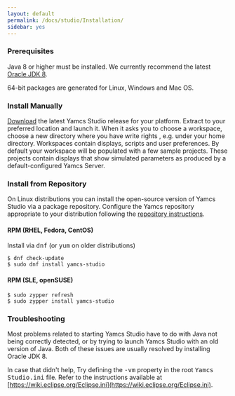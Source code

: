 ```yaml
---
layout: default
permalink: /docs/studio/Installation/
sidebar: yes
---
```


### Prerequisites
Java 8 or higher must be installed. We currently recommend the latest [Oracle JDK 8](http://www.oracle.com/technetwork/java/javase/downloads/jdk8-downloads-2133151.html).

64-bit packages are generated for Linux, Windows and Mac OS.

### Install Manually
[Download](https://github.com/yamcs/yamcs-studio/releases) the latest Yamcs Studio release for your platform. Extract to your preferred location and launch it. When it asks you to choose a workspace, choose a new directory where you have write rights , e.g. under your home directory. Workspaces contain displays, scripts and user preferences. By default your workspace will be populated with a few sample projects. These projects contain displays that show simulated parameters as produced by a default-configured Yamcs Server.

### Install from Repository

On Linux distributions you can install the open-source version of Yamcs Studio via a package repository. Configure the Yamcs repository appropriate to your distribution following the [repository instructions](/downloads/).

#### RPM (RHEL, Fedora, CentOS)

Install via <tt>dnf</tt> (or <tt>yum</tt> on older distributions)

    $ dnf check-update
    $ sudo dnf install yamcs-studio

#### RPM (SLE, openSUSE)

    $ sudo zypper refresh
    $ sudo zypper install yamcs-studio

<!--
#### APT (Debian, Ubuntu)

    $ sudo apt-get update
    $ sudo apt-get install yamcs-studio
-->


### Troubleshooting
Most problems related to starting Yamcs Studio have to do with Java not being correctly detected, or by trying to launch Yamcs Studio with an old version of Java. Both of these issues are usually resolved by installing Oracle&nbsp;JDK&nbsp;8.

In case that didn't help, Try defining the <tt>-vm</tt> property in the root <tt>Yamcs Studio.ini</tt> file. Refer to the instructions available at [https://wiki.eclipse.org/Eclipse.ini](https://wiki.eclipse.org/Eclipse.ini).
